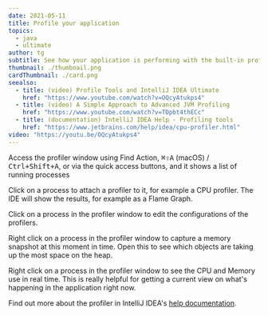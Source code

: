 ```yaml
---
date: 2021-05-11
title: Profile your application
topics:
  - java
  - ultimate
author: tg
subtitle: See how your application is performing with the built-in profiler
thumbnail: ./thumbnail.png
cardThumbnail: ./card.png
seealso:
  - title: (video) Profile Tools and IntelliJ IDEA Ultimate
    href: "https://www.youtube.com/watch?v=OQcyAtukps4"
  - title: (video) A Simple Approach to Advanced JVM Profiling
    href: "https://www.youtube.com/watch?v=TDpbt4thECc"
  - title: (documentation) IntelliJ IDEA Help - Profiling tools
    href: "https://www.jetbrains.com/help/idea/cpu-profiler.html"
video: "https://youtu.be/OQcyAtukps4"
---
```


Access the profiler window using Find Action, <kbd>⌘⇧A</kbd> (macOS) / <kbd>Ctrl+Shift+A</kbd>, or via the quick access buttons, and it shows a list of running processes

Click on a process to attach a profiler to it, for example a CPU profiler. The IDE will show the results, for example as a Flame Graph.

Click on a process in the profiler window to edit the configurations of the profilers.

Right click on a process in the profiler window to capture a memory snapshot at this moment in time. Open this to see which objects are taking up the most space on the heap.

Right click on a process in the profiler window to see the CPU and Memory use in real time. This is really helpful for getting a current view on what's happening in the application right now.

Find out more about the profiler in IntelliJ IDEA's [help documentation](https://www.jetbrains.com/help/idea/cpu-profiler.html).
